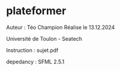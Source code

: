 # plateformer

Auteur : Téo Champion
Réalise le 13.12.2024

Université de Toulon - Seatech

Instruction : sujet.pdf

depedancy : SFML 2.5.1
